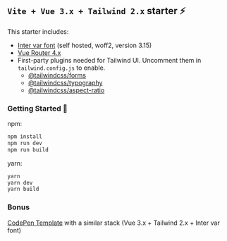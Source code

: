 ## `Vite + Vue 3.x + Tailwind 2.x` starter ⚡

This starter includes:

- [Inter var font](https://github.com/rsms/inter) (self hosted, woff2, version 3.15)
- [Vue Router 4.x](https://github.com/vuejs/vue-router-next)
- First-party plugins needed for Tailwind UI. Uncomment them in `tailwind.config.js` to enable.
  * [@tailwindcss/forms](https://github.com/tailwindlabs/tailwindcss-forms)
  * [@tailwindcss/typography](https://github.com/tailwindlabs/tailwindcss-typography)
  * [@tailwindcss/aspect-ratio](https://github.com/tailwindlabs/tailwindcss-aspect-ratio)

### Getting Started 🚀

npm:
```sh
npm install
npm run dev
npm run build
```
yarn:
```sh
yarn
yarn dev
yarn build
```

### Bonus

[CodePen Template](https://codepen.io/web2033/pen/QWNbwxY) with a similar stack (Vue 3.x + Tailwind 2.x + Inter var font)